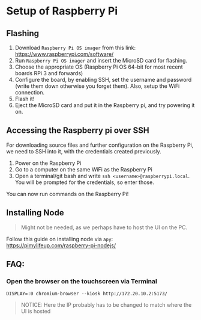 # Setup of Raspberry Pi

## Flashing

1. Download `Raspberry Pi OS imager` from this link: https://www.raspberrypi.com/software/
2. Run `Raspberry Pi OS imager` and insert the MicroSD card for flashing.
3. Choose the appropriate OS (Raspberry Pi OS 64-bit  for most recent boards RPi 3 and forwards)
4. Configure the board, by enabling SSH, set the username and password (write them down otherwise you forget them). Also, setup the WiFi connection.
5. Flash it!
6. Eject the MicroSD card and put it in the Raspberry pi, and try powering it on. 

## Accessing the Raspberry pi over SSH

For downloading source files and further configuration on the Raspberry Pi, we need to SSH into it, with the credentials created previously.

1. Power on the Raspberry Pi
2. Go to a computer on the same WiFi as the Raspberry Pi
3. Open a terminal/git bash and write `ssh <username>@raspberrypi.local`. You will be prompted for the credentials, so enter those.

You can now run commands on the Raspberry Pi!

## Installing Node 

>Might not be needed, as we perhaps have to host the UI on the PC.

Follow this guide on installing node via `apy`:
https://pimylifeup.com/raspberry-pi-nodejs/

## FAQ:

### Open the browser on the touchscreen via Terminal

`DISPLAY=:0 chromium-browser --kiosk http://172.20.10.2:5173/`

>NOTICE: Here the IP probably has to be changed to match where the UI is hosted 
